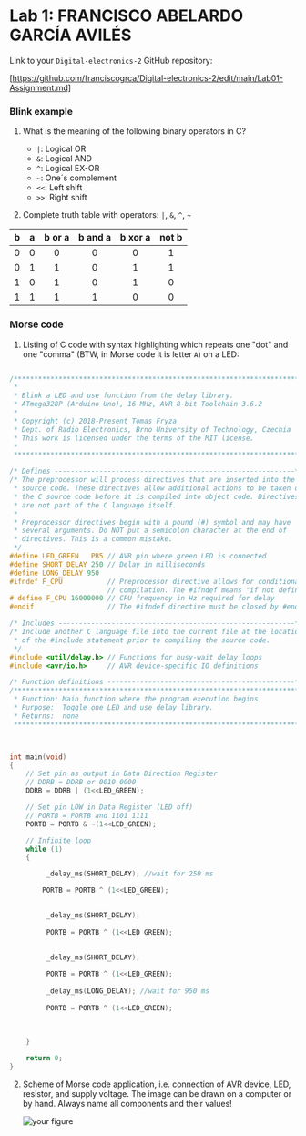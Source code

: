 # Lab 1: FRANCISCO ABELARDO GARCÍA AVILÉS

Link to your `Digital-electronics-2` GitHub repository:

   [https://github.com/franciscogrca/Digital-electronics-2/edit/main/Lab01-Assignment.md]


### Blink example

1. What is the meaning of the following binary operators in C?
   * `|`: Logical OR
   * `&`: Logical AND
   * `^`: Logical EX-OR
   * `~`: One´s complement
   * `<<`: Left shift
   * `>>`: Right shift

2. Complete truth table with operators: `|`, `&`, `^`, `~`

| **b** | **a** |**b or a** | **b and a** | **b xor a** | **not b** |
| :-: | :-: | :-: | :-: | :-: | :-: |
| 0 | 0 | 0 | 0 | 0 | 1 |
| 0 | 1 | 1 | 0 | 1 | 1 |
| 1 | 0 | 1 | 0 | 1 | 0 |
| 1 | 1 | 1 | 1 | 0 | 0 |


### Morse code

1. Listing of C code with syntax highlighting which repeats one "dot" and one "comma" (BTW, in Morse code it is letter `A`) on a LED:

```c

/***********************************************************************
 * 
 * Blink a LED and use function from the delay library.
 * ATmega328P (Arduino Uno), 16 MHz, AVR 8-bit Toolchain 3.6.2
 *
 * Copyright (c) 2018-Present Tomas Fryza
 * Dept. of Radio Electronics, Brno University of Technology, Czechia
 * This work is licensed under the terms of the MIT license.
 * 
 **********************************************************************/

/* Defines -----------------------------------------------------------*/
/* The preprocessor will process directives that are inserted into the C
 * source code. These directives allow additional actions to be taken on
 * the C source code before it is compiled into object code. Directives
 * are not part of the C language itself.
 *
 * Preprocessor directives begin with a pound (#) symbol and may have 
 * several arguments. Do NOT put a semicolon character at the end of 
 * directives. This is a common mistake.
 */
#define LED_GREEN   PB5 // AVR pin where green LED is connected
#define SHORT_DELAY 250 // Delay in milliseconds
#define LONG_DELAY 950
#ifndef F_CPU           // Preprocessor directive allows for conditional
                        // compilation. The #ifndef means "if not defined".
# define F_CPU 16000000 // CPU frequency in Hz required for delay
#endif                  // The #ifndef directive must be closed by #endif

/* Includes ----------------------------------------------------------*/
/* Include another C language file into the current file at the location
 * of the #include statement prior to compiling the source code.
 */
#include <util/delay.h> // Functions for busy-wait delay loops
#include <avr/io.h>     // AVR device-specific IO definitions

/* Function definitions ----------------------------------------------*/
/**********************************************************************
 * Function: Main function where the program execution begins
 * Purpose:  Toggle one LED and use delay library.
 * Returns:  none
 **********************************************************************/



int main(void)
{
    // Set pin as output in Data Direction Register
    // DDRB = DDRB or 0010 0000
    DDRB = DDRB | (1<<LED_GREEN);

    // Set pin LOW in Data Register (LED off)
    // PORTB = PORTB and 1101 1111
    PORTB = PORTB & ~(1<<LED_GREEN);

    // Infinite loop
    while (1)
    {

         _delay_ms(SHORT_DELAY); //wait for 250 ms

        PORTB = PORTB ^ (1<<LED_GREEN);

		
		 _delay_ms(SHORT_DELAY);
		 
		 PORTB = PORTB ^ (1<<LED_GREEN);
		 
		
		 _delay_ms(SHORT_DELAY);

		 PORTB = PORTB ^ (1<<LED_GREEN);
		 
		 _delay_ms(LONG_DELAY); //wait for 950 ms
		 
		 PORTB = PORTB ^ (1<<LED_GREEN);
		 
		 
	
    }

    return 0;
}
```

2. Scheme of Morse code application, i.e. connection of AVR device, LED, resistor, and supply voltage. The image can be drawn on a computer or by hand. Always name all components and their values!

   ![your figure]()
